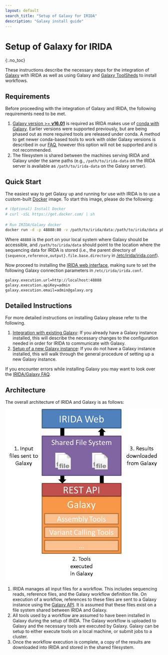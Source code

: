 ```yaml
---
layout: default
search_title: "Setup of Galaxy for IRIDA"
description: "Galaxy install guide"
---
```


Setup of Galaxy for IRIDA
=========================
{:.no_toc}

These instructions describe the necessary steps for the integration of [Galaxy][] with IRIDA as well as using Galaxy and [Galaxy ToolSheds][] to install workflows.

Requirements
------------

Before proceeding with the integration of Galaxy and IRIDA, the following requirements need to be met.

1. [Galaxy version >= **v16.01**][galaxy-versions] is required as IRIDA makes use of [conda with Galaxy][].  Earlier versions were supported previously, but are being phased out as more required tools are released under conda.  A method to get newer conda-based tools to work with older Galaxy versions is described in our [FAQ][faq-conda], however this option will not be supported and is not recommended.
2. The filesystem is shared between the machines serving IRIDA and Galaxy under the same paths (e.g., `/path/to/irida-data` on the IRIDA server is available as `/path/to/irida-data` on the Galaxy server).

Quick Start
-----------

The easiest way to get Galaxy up and running for use with IRIDA is to use a custom-built [Docker][] image.  To start this image, please do the following:

```bash
# (Optional) Install Docker
# curl -sSL https://get.docker.com/ | sh

# Run IRIDA/Galaxy docker
docker run -d -p 48888:80 -v /path/to/irida/data:/path/to/irida/data phacnml/galaxy-irida-17.01
```

Where `48888` is the port on your local system where Galaxy should be accessible, and `/path/to/irida/data` should point to the location where the sequencing data for IRIDA is stored (i.e., the parent directory of `{sequence,reference,output}.file.base.directory` in [/etc/irida/irida.conf][irida-conf]).

Now proceed to installing the [IRIDA web interface][irida-web], making sure to set the following Galaxy connection parameters in `/etc/irida/irida.conf`.

```
galaxy.execution.url=http://localhost:48888
galaxy.execution.apiKey=admin
galaxy.execution.email=admin@galaxy.org
```

Detailed Instructions
---------------------

For more detailed instructions on installing Galaxy please refer to the following.

1. [Integration with existing Galaxy][integration-galaxy]: If you already have a Galaxy instance installed, this will describe the necessary changes to the configuration needed in order for IRIDA to communicate with Galaxy.
2. [Setup of a new Galaxy instance][setup-new-galaxy]: If you do not have a Galaxy instance installed, this will walk through the general procedure of setting up a new Galaxy instance.

If you encounter errors while installing Galaxy you may want to look over the [IRIDA/Galaxy FAQ][].

Architecture
------------

The overall architecture of IRIDA and Galaxy is as follows:

![irida-galaxy.jpg][]

1. IRIDA manages all input files for a workflow.  This includes sequencing reads, reference files, and the Galaxy workflow definition file.  On execution of a workflow, references to these files are sent to a Galaxy instance using the [Galaxy API][].  It is assumed that these files exist on a file system shared between IRIDA and Galaxy.
2. All tools used by a workflow are assumed to have been installed in Galaxy during the setup of IRIDA.  The Galaxy workflow is uploaded to Galaxy and the necessary tools are executed by Galaxy.  Galaxy can be setup to either execute tools on a local machine, or submit jobs to a cluster.
3. Once the workflow execution is complete, a copy of the results are downloaded into IRIDA and stored in the shared filesystem.

[Docker]: https://www.docker.com/
[irida-galaxy.jpg]: images/irida-galaxy.jpg
[Galaxy API]: https://wiki.galaxyproject.org/Learn/API
[Galaxy]: https://wiki.galaxyproject.org/FrontPage
[integration-galaxy]: existing-galaxy
[setup-new-galaxy]: setup
[Galaxy Toolsheds]: https://wiki.galaxyproject.org/ToolShed
[IRIDA/Galaxy FAQ]: ../faq
[conda with Galaxy]: https://docs.galaxyproject.org/en/master/admin/conda_faq.html
[IRIDA Galaxy Architecture]: galaxy-architecture/
[galaxy-versions]: https://docs.galaxyproject.org/en/master/releases/index.html
[faq-conda]: ../faq/#installing-conda-dependencies-in-galaxy-versions--v1601
[irida-conf]: ../web/#core-configuration
[irida-web]: ../web/
